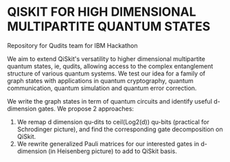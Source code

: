 # QISKIT FOR HIGH DIMENSIONAL MULTIPARTITE QUANTUM STATES
Repository for Qudits team for IBM Hackathon

We aim to extend QiSkit's versatility to higher dimensional multipartite quantum states, ie, qudits, allowing access to the complex entanglement structure of various quantum systems. We test our idea for a family of graph states with applications in quantum cryptography, quantum communication, quantum simulation and quantum error correction.

We write the graph states in term of quantum circuits and identify useful d-dimension gates. We propose 2 approaches: 
1. We remap d dimension qu-dits to ceil(Log2(d)) qu-bits (practical for Schrodinger picture), and find the corresponding gate decomposition on QiSkit. 
2. We rewrite generalized Pauli matrices for our interested gates in d-dimension (in Heisenberg picture) to add to QiSkit basis.
